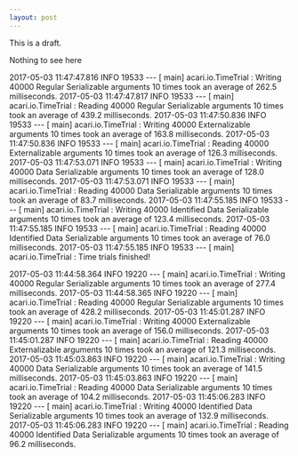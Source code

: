 ```yaml
---
layout: post
--- 
```

This is a draft.

Nothing to see here

2017-05-03 11:47:47.816  INFO 19533 --- [           main] acari.io.TimeTrial                       : Writing 40000 Regular Serializable  arguments 10 times took an average of 262.5 milliseconds.
2017-05-03 11:47:47.817  INFO 19533 --- [           main] acari.io.TimeTrial                       : Reading 40000 Regular Serializable  arguments 10 times took an average of 439.2 milliseconds.
2017-05-03 11:47:50.836  INFO 19533 --- [           main] acari.io.TimeTrial                       : Writing 40000 Externalizable  arguments 10 times took an average of 163.8 milliseconds.
2017-05-03 11:47:50.836  INFO 19533 --- [           main] acari.io.TimeTrial                       : Reading 40000 Externalizable  arguments 10 times took an average of 126.3 milliseconds.
2017-05-03 11:47:53.071  INFO 19533 --- [           main] acari.io.TimeTrial                       : Writing 40000 Data Serializable  arguments 10 times took an average of 128.0 milliseconds.
2017-05-03 11:47:53.071  INFO 19533 --- [           main] acari.io.TimeTrial                       : Reading 40000 Data Serializable  arguments 10 times took an average of 83.7 milliseconds.
2017-05-03 11:47:55.185  INFO 19533 --- [           main] acari.io.TimeTrial                       : Writing 40000 Identified Data Serializable  arguments 10 times took an average of 123.4 milliseconds.
2017-05-03 11:47:55.185  INFO 19533 --- [           main] acari.io.TimeTrial                       : Reading 40000 Identified Data Serializable  arguments 10 times took an average of 76.0 milliseconds.
2017-05-03 11:47:55.185  INFO 19533 --- [           main] acari.io.TimeTrial                       : Time trials finished!


2017-05-03 11:44:58.364  INFO 19220 --- [           main] acari.io.TimeTrial                       : Writing 40000 Regular Serializable  arguments 10 times took an average of 277.4 milliseconds.
2017-05-03 11:44:58.365  INFO 19220 --- [           main] acari.io.TimeTrial                       : Reading 40000 Regular Serializable  arguments 10 times took an average of 428.2 milliseconds.
2017-05-03 11:45:01.287  INFO 19220 --- [           main] acari.io.TimeTrial                       : Writing 40000 Externalizable  arguments 10 times took an average of 156.0 milliseconds.
2017-05-03 11:45:01.287  INFO 19220 --- [           main] acari.io.TimeTrial                       : Reading 40000 Externalizable  arguments 10 times took an average of 121.3 milliseconds.
2017-05-03 11:45:03.863  INFO 19220 --- [           main] acari.io.TimeTrial                       : Writing 40000 Data Serializable  arguments 10 times took an average of 141.5 milliseconds.
2017-05-03 11:45:03.863  INFO 19220 --- [           main] acari.io.TimeTrial                       : Reading 40000 Data Serializable  arguments 10 times took an average of 104.2 milliseconds.
2017-05-03 11:45:06.283  INFO 19220 --- [           main] acari.io.TimeTrial                       : Writing 40000 Identified Data Serializable  arguments 10 times took an average of 132.9 milliseconds.
2017-05-03 11:45:06.283  INFO 19220 --- [           main] acari.io.TimeTrial                       : Reading 40000 Identified Data Serializable  arguments 10 times took an average of 96.2 milliseconds.
